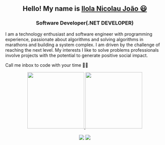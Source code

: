    
   <h2 align="center">Hello! My name is <a href="https://www.linkedin.com/in/ilolanicolau1/">Ilola Nicolau João 😃️</a></h2>
   <h3  align="center"> Software Developer(.NET DEVELOPER)</h3>
   <p>
    I am a technology enthusiast and software engineer with programming experience, passionate about algorithms and solving algorithms in marathons and building a system complex. I am driven by the challenge of reaching the next level. My interests I like to solve problems professionals involve projects with the potential to generate positive social impact.
      
Call me inbox to code with your time 🎉🎉
   </p>
<div align="center">
  <a href="https://github.com/nicolaujoao1">
    <img height="180em" src="https://github-readme-stats.vercel.app/api?username=nicolaujoao1&show_icons=true&theme=dracula&include_all_commits=true&count_private=true&hide_border=false&show_owner=true"/>
    <img height="180em" src="https://github-readme-stats.vercel.app/api/top-langs/?username=nicolaujoao1&layout=compact&theme=dracula&hide_border=false"/>
  </a>
</div>
 
</div><br>
<div align="center"> 
  <a href = "mailto:ilolanicolau1999@gmail.com"><img src="https://img.shields.io/badge/-Gmail-%23333?style=for-the-badge&logo=gmail&logoColor=white" target="_blank"></a>
  <a href="https://www.linkedin.com/in/ilolanicolau1" target="_blank"><img src="https://img.shields.io/badge/-LinkedIn-%230077B5?style=for-the-badge&logo=linkedin&logoColor=white" target="_blank"></a> 
</div>

 
 
